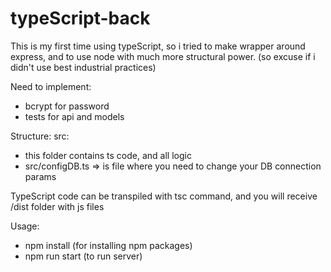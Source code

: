 # typeScript-back

This is my first time using typeScript, so i tried to make wrapper around express, and to use node with much more structural power. (so excuse if i didn't use best industrial practices)

Need to implement:
- bcrypt for password
- tests for api and models

Structure:
src:
- this folder contains ts code, and all logic
- src/configDB.ts => is file where you need to change your DB connection params

TypeScript code can be transpiled with tsc command, and you will receive /dist folder with js files

Usage:
- npm install (for installing npm packages)
- npm run start (to run server)
